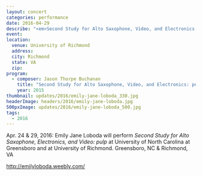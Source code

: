 ```yaml
---
layout: concert
categories: performance
date: 2016-04-29
describe: "<em>Second Study for Alto Saxophone, Video, and Electronics: pulp</em> (2015), Emily Jane Loboda."
event:
location:
  venue: University of Richmond
  address:
  city: Richmond
  state: VA
  zip:
program:
  - composer: Jason Thorpe Buchanan
    title: "Second Study for Alto Saxophone, Video, and Electronics: pulp"
    year: 2015
thumbnail: updates/2016/emily-jane-loboda_330.jpg
headerImage: headers/2016/emily-jane-loboda.jpg
500pxImage: updates/2016/emily-jane-loboda_500.jpg
tags:
  - 2016
---
```


Apr. 24 & 29, 2016: Emily Jane Loboda will perform *Second Study for Alto Saxophone, Electronics, and Video: pulp* at University of North Carolina at Greensboro and at University of Richmond. Greensboro, NC & Richmond, VA

http://emilyloboda.weebly.com/
